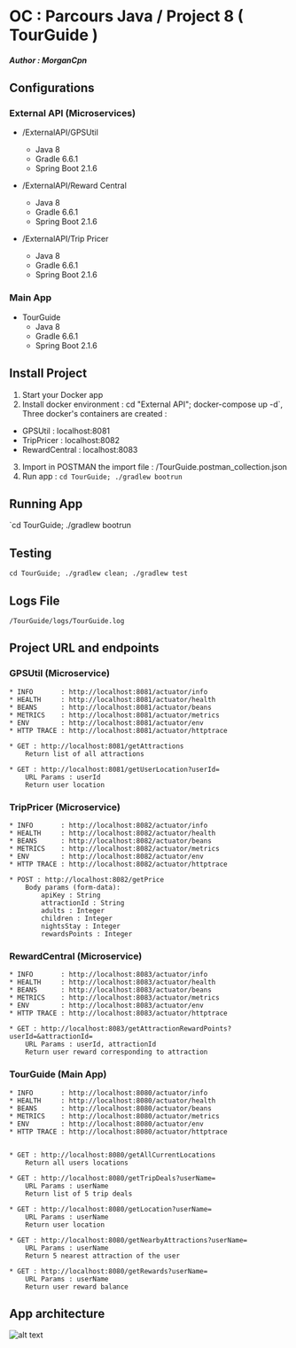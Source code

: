 # OC : Parcours Java / Project 8 ( TourGuide )
##### Author : **_MorganCpn_**

## Configurations
### External API (Microservices)
* /ExternalAPI/GPSUtil
    - Java 8
	- Gradle 6.6.1
	- Spring Boot 2.1.6

* /ExternalAPI/Reward Central
    - Java 8
    - Gradle 6.6.1
    - Spring Boot 2.1.6
    
* /ExternalAPI/Trip Pricer
    - Java 8
	- Gradle 6.6.1
	- Spring Boot 2.1.6

### Main App	
* TourGuide
    - Java 8
	- Gradle 6.6.1
	- Spring Boot 2.1.6

	
## Install Project

1. Start your Docker app
2. Install docker environment : cd "External API"; docker-compose up -d`, 
Three docker's containers are created :
* GPSUtil : localhost:8081
* TripPricer : localhost:8082
* RewardCentral : localhost:8083
3. Import in POSTMAN the import file : /TourGuide.postman_collection.json
4. Run app : `cd TourGuide; ./gradlew bootrun`

## Running App

`cd TourGuide; ./gradlew bootrun

## Testing

`cd TourGuide; ./gradlew clean; ./gradlew test`

## Logs File

`/TourGuide/logs/TourGuide.log`

## Project URL and endpoints
### GPSUtil (Microservice)
    * INFO       : http://localhost:8081/actuator/info
    * HEALTH     : http://localhost:8081/actuator/health
    * BEANS      : http://localhost:8081/actuator/beans
    * METRICS    : http://localhost:8081/actuator/metrics
    * ENV        : http://localhost:8081/actuator/env
    * HTTP TRACE : http://localhost:8081/actuator/httptrace
    
    * GET : http://localhost:8081/getAttractions
		Return list of all attractions
		
	* GET : http://localhost:8081/getUserLocation?userId=
	    URL Params : userId
    	Return user location 
		
		
### TripPricer (Microservice)
    * INFO       : http://localhost:8082/actuator/info
    * HEALTH     : http://localhost:8082/actuator/health
    * BEANS      : http://localhost:8082/actuator/beans
    * METRICS    : http://localhost:8082/actuator/metrics
    * ENV        : http://localhost:8082/actuator/env
    * HTTP TRACE : http://localhost:8082/actuator/httptrace
    
    * POST : http://localhost:8082/getPrice
        Body params (form-data): 
            apiKey : String
            attractionId : String
            adults : Integer
            children : Integer
            nightsStay : Integer
            rewardsPoints : Integer
        
### RewardCentral (Microservice)
    * INFO       : http://localhost:8083/actuator/info
    * HEALTH     : http://localhost:8083/actuator/health
    * BEANS      : http://localhost:8083/actuator/beans
    * METRICS    : http://localhost:8083/actuator/metrics
    * ENV        : http://localhost:8083/actuator/env
    * HTTP TRACE : http://localhost:8083/actuator/httptrace
    
    * GET : http://localhost:8083/getAttractionRewardPoints?userId=&attractionId=
        URL Params : userId, attractionId
    	Return user reward corresponding to attraction
    
### TourGuide (Main App)
    * INFO       : http://localhost:8080/actuator/info
    * HEALTH     : http://localhost:8080/actuator/health
    * BEANS      : http://localhost:8080/actuator/beans
    * METRICS    : http://localhost:8080/actuator/metrics
    * ENV        : http://localhost:8080/actuator/env
    * HTTP TRACE : http://localhost:8080/actuator/httptrace
	
		
	* GET : http://localhost:8080/getAllCurrentLocations
		Return all users locations
		
	* GET : http://localhost:8080/getTripDeals?userName=
	    URL Params : userName
		Return list of 5 trip deals
		
	* GET : http://localhost:8080/getLocation?userName=
	    URL Params : userName
		Return user location

	* GET : http://localhost:8080/getNearbyAttractions?userName=
	    URL Params : userName
		Return 5 nearest attraction of the user	
	
	* GET : http://localhost:8080/getRewards?userName=
	    URL Params : userName
		Return user reward balance

## App architecture
![alt text](https://github.com/MrgnCpn/OC-Java-Project-8-TourGuide/blob/master/ArchitectureTourGuide.png)
